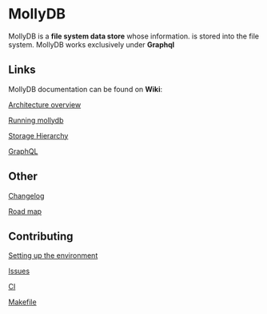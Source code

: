 # MollyDB

MollyDB is a **file system data store** whose information. is stored into the 
file system. MollyDB works exclusively under **Graphql**

## Links

MollyDB documentation can be found on **Wiki**:

[Architecture overview](https://github.com/wesovilabs/mollydb/wiki/Architecture-overview)

[Running mollydb](https://github.com/wesovilabs/mollydb/wiki/Running-mollydb)

[Storage Hierarchy](https://github.com/wesovilabs/mollydb/wiki/Storage-hierarchy)

[GraphQL](https://github.com/wesovilabs/mollydb/wiki/GraphQL)


## Other

[Changelog](https://github.com/wesovilabs/mollydb/wiki/Changelog)

[Road map](https://github.com/wesovilabs/mollydb/wiki/Road-map)

## Contributing

[Setting up the environment](https://github.com/wesovilabs/mollydb/wiki/Setting-up-the-environment)

[Issues](https://github.com/wesovilabs/mollydb/wiki/Issues)

[CI](https://github.com/wesovilabs/mollydb/wiki/CI)

[Makefile](https://github.com/wesovilabs/mollydb/wiki/Working-with-makefile)



